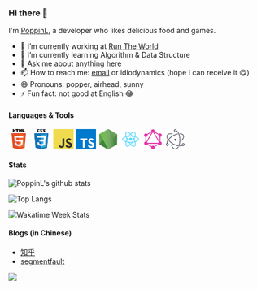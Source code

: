 ### Hi there 👋

I'm [PoppinL](https://poppinlp.com/), a developer who likes delicious food and games.

- 🔭 I’m currently working at [Run The World](https://runtheworld.today/)
- 🌱 I’m currently learning Algorithm & Data Structure
- 💬 Ask me about anything [here](https://github.com/poppinlp/poppinlp/issues)
- 📫 How to reach me: [email](poppinlp@gmail.com) or idiodynamics (hope I can receive it 😋)
- 😄 Pronouns: popper, airhead, sunny
- ⚡ Fun fact: not good at English 😂
<!--
- 👯 I’m looking to collaborate on ...
- 🤔 I’m looking for help with ...
-->

#### Languages & Tools

<code><img height="40" src="https://raw.githubusercontent.com/github/explore/80688e429a7d4ef2fca1e82350fe8e3517d3494d/topics/html/html.png"></code>
<code><img height="40" src="https://raw.githubusercontent.com/github/explore/80688e429a7d4ef2fca1e82350fe8e3517d3494d/topics/css/css.png"></code>
<code><img height="40" src="https://raw.githubusercontent.com/github/explore/80688e429a7d4ef2fca1e82350fe8e3517d3494d/topics/javascript/javascript.png"></code>
<code><img height="40" src="https://raw.githubusercontent.com/github/explore/80688e429a7d4ef2fca1e82350fe8e3517d3494d/topics/typescript/typescript.png"></code>
<code><img height="40" src="https://raw.githubusercontent.com/github/explore/80688e429a7d4ef2fca1e82350fe8e3517d3494d/topics/nodejs/nodejs.png"></code>
<code><img height="40" src="https://raw.githubusercontent.com/github/explore/80688e429a7d4ef2fca1e82350fe8e3517d3494d/topics/react/react.png"></code>
<code><img height="40" src="https://raw.githubusercontent.com/github/explore/5c058a388828bb5fde0bcafd4bc867b5bb3f26f3/topics/graphql/graphql.png"></code>
<code><img height="40" src="https://raw.githubusercontent.com/github/explore/80688e429a7d4ef2fca1e82350fe8e3517d3494d/topics/electron/electron.png"></code>

#### Stats

![PoppinL's github stats](https://github-readme-stats.vercel.app/api?username=poppinlp&show_icons=true&theme=radical)

![Top Langs](https://github-readme-stats.vercel.app/api/top-langs/?username=poppinlp&layout=compact&theme=radical)

![Wakatime Week Stats](https://github-readme-stats.vercel.app/api/wakatime?username=PoppinL&layout=compact&theme=radical)

#### Blogs (in Chinese)

- [知乎](https://zhuanlan.zhihu.com/zxzfbz)
- [segmentfault](https://segmentfault.com/blog/zxzfbz)

<img height="200" src="https://github.com/poppinlp/leetcode/raw/master/resources/qrcode_green.jpeg">
